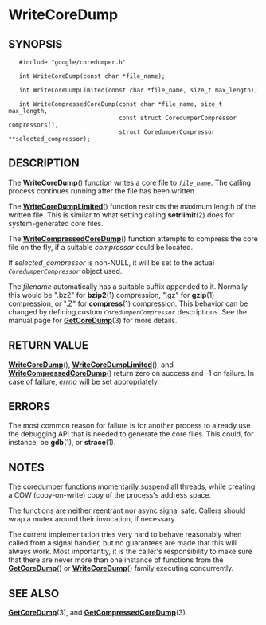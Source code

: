 # WriteCoreDump #

## SYNOPSIS ##

```
   #include "google/coredumper.h"

   int WriteCoreDump(const char *file_name);

   int WriteCoreDumpLimited(const char *file_name, size_t max_length);

   int WriteCompressedCoreDump(const char *file_name, size_t max_length,
                               const struct CoredumperCompressor compressors[],
                               struct CoredumperCompressor **selected_compressor);
```

## DESCRIPTION ##

The **[WriteCoreDump](WriteCoreDump.md)**() function writes a core file to _`file_name`_. The calling process continues running after the file has been written.

The **[WriteCoreDumpLimited](WriteCoreDump.md)**() function restricts the maximum length of the written file. This is similar to what setting calling **setrlimit**(2) does for system-generated core files.

The **[WriteCompressedCoreDump](WriteCoreDump.md)**() function attempts to compress the core file on the fly, if a suitable _compressor_ could be located.

If _selected`_`compressor_ is non-NULL, it will be set to the actual _`CoredumperCompressor`_ object used.

The _filename_ automatically has a suitable suffix appended to it. Normally this would be ".bz2" for **bzip2**(1) compression, ".gz" for **gzip**(1) compression, or ".Z" for **compress**(1) compression. This behavior can be changed by defining custom _`CoredumperCompressor`_ descriptions. See the manual page for **[GetCoreDump](GetCoreDump.md)**(3) for more details.

## RETURN VALUE ##

**[WriteCoreDump](WriteCoreDump.md)**(), **[WriteCoreDumpLimited](WriteCoreDump.md)**(), and **[WriteCompressedCoreDump](WriteCoreDump.md)**() return zero on success and -1 on failure. In case of failure, _errno_ will be set appropriately.

## ERRORS ##

The most common reason for failure is for another process to already use the debugging API that is needed to generate the core files. This could, for instance, be **gdb**(1), or **strace**(1).

## NOTES ##

The coredumper functions momentarily suspend all threads, while creating a COW (copy-on-write) copy of the process's address space.

The functions are neither reentrant nor async signal safe. Callers should wrap a mutex around their invocation, if necessary.

The current implementation tries very hard to behave reasonably when called from a signal handler, but no guarantees are made that this will always work. Most importantly, it is the caller's responsibility to make sure that there are never more than one instance of functions from the **[GetCoreDump](GetCoreDump.md)**() or **[WriteCoreDump](WriteCoreDump.md)**() family executing concurrently.

## SEE ALSO ##

**[GetCoreDump](GetCoreDump.md)**(3), and **[GetCompressedCoreDump](GetCoreDump.md)**(3).